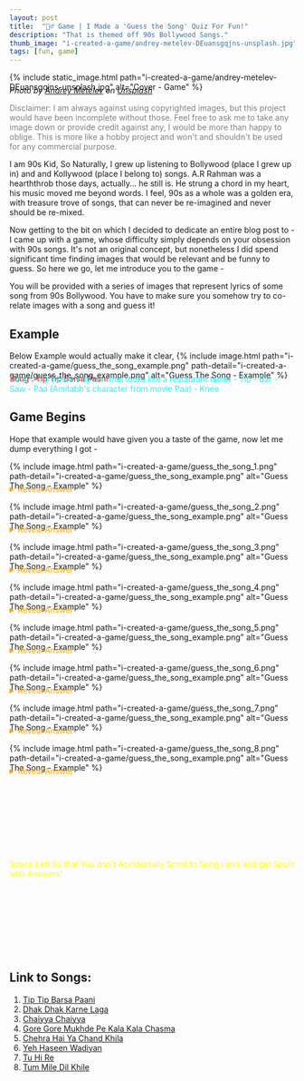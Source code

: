 ```yaml
---
layout: post
title:  "🙋‍♂️ Game | I Made a 'Guess the Song' Quiz For Fun!"
description: "That is themed off 90s Bollywood Songs."
thumb_image: "i-created-a-game/andrey-metelev-DEuansgqjns-unsplash.jpg"
tags: [fun, game]
---
```

{% include static_image.html path="i-created-a-game/andrey-metelev-DEuansgqjns-unsplash.jpg" alt="Cover - Game" %}
<p style='margin-top:-25px; font-style:italic;'> Photo by <a href="https://unsplash.com/@metelevan?utm_source=unsplash&utm_medium=referral&utm_content=creditCopyText">Andrey Metelev</a> on <a href="https://unsplash.com/s/photos/game?utm_source=unsplash&utm_medium=referral&utm_content=creditCopyText">Unsplash</a></p>

<p style='color:grey'>Disclaimer: I am always against using copyrighted images, but this project would have been incomplete without those. Feel free to ask me to take any image down or provide credit against any, I would be more than happy to oblige. This is more like a hobby project and won't and shouldn't be used for any commercial purpose.</p>

I am 90s Kid, So Naturally, I grew up listening to Bollywood (place I grew up in) and and Kollywood (place I belong to) songs. A.R Rahman was a hearththrob those days, actually... he still is. He strung a chord in my heart, his music moved me beyond words. I feel, 90s as a whole was a golden era, with treasure trove of songs, that can never be re-imagined and never should be re-mixed. 

Now getting to the bit on which I decided to dedicate an entire blog post to - I came up with a game, whose difficulty simply depends on your obsession with 90s songs. It's not an original concept, but nonetheless I did spend significant time finding images that would be relevant and be funny to guess. So here we go, let me introduce you to the game -

You will be provided with a series of images that represent lyrics of some song from 90s Bollywood. You have to make sure you somehow try to co-relate images with a song and guess it! 

## Example
Below Example would actually make it clear,
{% include image.html path="i-created-a-game/guess_the_song_example.png" path-detail="i-created-a-game/guess_the_song_example.png" alt="Guess The Song - Example" %}

<p style='color:red;margin-top:-25px;'> Song : Tip Tip Barsa Paani </p>
<p style='color:#2CEEF0;margin-top:-30px;'>
How? : Tip (there's tip on what looks like a restaurant table) - Tip - Bar - Saw - Paa (Amitabh's character from movie Paa) - Knee
</p>

## Game Begins
Hope that example would have given you a taste of the game, now let me dump everything I got -

{% include image.html path="i-created-a-game/guess_the_song_1.png" path-detail="i-created-a-game/guess_the_song_example.png" alt="Guess The Song - Example" %}
<details style='margin-top:-25px;color:orange;'>
<summary>Reveal Answer</summary>
<p style='color:red;'> Song : Chura Ke Dil Mera Goriya Chali </p>
<p style='color:#2CEEF0;margin-top:-30px;'> How? : Chura - Key - Dil - Mera - Go - Rhea (she is 'Rhea Chakraborty') - Chali </p>
</details>

{% include image.html path="i-created-a-game/guess_the_song_2.png" path-detail="i-created-a-game/guess_the_song_example.png" alt="Guess The Song - Example" %}
<details style='margin-top:-25px;color:orange;'>
<summary>Reveal Answer</summary>
<p style='color:red;'> Song : Dhak Dhak Karne Laga </p>
<p style='color:#2CEEF0;margin-top:-30px;'> How? : Dhak - Dhak - Car - Knee - Laga </p>
</details>

{% include image.html path="i-created-a-game/guess_the_song_3.png" path-detail="i-created-a-game/guess_the_song_example.png" alt="Guess The Song - Example" %}
<details style='margin-top:-25px;color:orange;'>
<summary>Reveal Answer</summary>
<p style='color:red;'> Song : Chal Chaiya Chiaya </p>
<p style='color:#2CEEF0;margin-top:-30px;'> How? : Chal - Chai - Yah (he is 'Yahya Yahya Bootwala') - Chai - Yah </p>
</details>

{% include image.html path="i-created-a-game/guess_the_song_4.png" path-detail="i-created-a-game/guess_the_song_example.png" alt="Guess The Song - Example" %}
<details style='margin-top:-25px;color:orange;'>
<summary>Reveal Answer</summary>
<p style='color:red;'> Song : Gore Gore Mukhde Pe Kala Kala Chashma </p>
<p style='color:#2CEEF0;margin-top:-30px;'> How? : Gore - Gore - Mukhde - Pay - Kala - Kala - Chass - Maa </p>
</details>

{% include image.html path="i-created-a-game/guess_the_song_5.png" path-detail="i-created-a-game/guess_the_song_example.png" alt="Guess The Song - Example" %}
<details style='margin-top:-25px;color:orange;'>
<summary>Reveal Answer</summary>
<p style='color:red;'> Song : Chehra Hai Ya Chand Khila </p>
<p style='color:#2CEEF0;margin-top:-30px;'> How? : Chehra - Hi -Yah - Chand - Killa </p>
</details>

{% include image.html path="i-created-a-game/guess_the_song_6.png" path-detail="i-created-a-game/guess_the_song_example.png" alt="Guess The Song - Example" %}
<details style='margin-top:-25px;color:orange;'>
<summary>Reveal Answer</summary>
<p style='color:red;'> Song : Yeh Haseen Wadiyan Yeh Khula Aasman </p>
<p style='color:#2CEEF0;margin-top:-30px;'> How? : Yeh - Hass - Seen - Vaad(a) - Diya - Yeh - Khula - Aasmaan </p>
</details>

{% include image.html path="i-created-a-game/guess_the_song_7.png" path-detail="i-created-a-game/guess_the_song_example.png" alt="Guess The Song - Example" %}
<details style='margin-top:-25px;color:orange;'>
<summary>Reveal Answer</summary>
<p style='color:red;'> Song : Tu Hi Re Tu Hi Re </p>
<p style='color:#2CEEF0;margin-top:-30px;'> How? : Tu - Heere - Tu - Heere </p>
<p style='color:grey;margin-top:-30px;'> Sorry for spoiling such a beautiful song! 😔🙏 </p>
</details>

{% include image.html path="i-created-a-game/guess_the_song_8.png" path-detail="i-created-a-game/guess_the_song_example.png" alt="Guess The Song - Example" %}
<details style='margin-top:-25px;color:orange;'>
<summary>Reveal Answer</summary>
<p style='color:red;'> Song : Tu Mile Dil Khile Aur Jeene Ko Kya Chahiye </p>
<p style='color:#2CEEF0;margin-top:-30px;'> How? : Tu - Mile - Dill - Khile - Aur - Gene - Ko - Kya - Chai - Yay </p>
</details>

<br><br><br><br><br><br><br>
<p style='color:yellow'>Space Left So that You don't Accidentally Scroll to Song Links and get Spoilt with Answers!</p>
<br><br><br><br><br><br><br>

## Link to Songs:
1. [Tip Tip Barsa Paani](https://www.youtube.com/watch?v=BtlnpBb4O8E)
2. [Dhak Dhak Karne Laga](https://www.youtube.com/watch?v=wWuqJI_kOLQ)
3. [Chaiyya Chaiyya](https://www.youtube.com/watch?v=0v1It89cKxY)
4. [Gore Gore Mukhde Pe Kala Kala Chasma](https://www.youtube.com/watch?v=Q_fpEt216FA)
5. [Chehra Hai Ya Chand Khila](https://www.youtube.com/watch?v=_mzdkxnU4mU)
6. [Yeh Haseen Wadiyan](https://www.youtube.com/watch?v=z-vcE-UTc-0)
7. [Tu Hi Re](https://www.youtube.com/watch?v=R3J3IDgKOLM)
8. [Tum Mile Dil Khile](https://www.youtube.com/watch?v=GtslrDs3RWY)